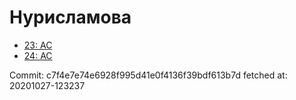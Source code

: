 # Нурисламова
- [23: AC](23.md)
- [24: AC](24.md)

Commit: c7f4e7e74e6928f995d41e0f4136f39bdf613b7d
 fetched at: 20201027-123237
